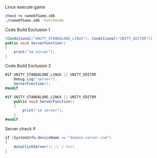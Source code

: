 Linux execute game
```sh
chmod +x nameOfGame.x86
./nameOfGame.x86 -batchmode
```

Code Build Exclusion 1
```c#
[Conditional("UNITY_STANDALONE_LINUX"), Conditional("UNITY_EDITOR")]
public void ServerFunction()
{
    print("im server");
}
```

Code Build Exclusion 2
```c#
#if UNITY_STANDALONE_LINUX || UNITY_EDITOR
    Debug.Log("server");
    ServerFunction();
#endif

#if UNITY_STANDALONE_LINUX || UNITY_EDITOR
    public void ServerFunction()
    {
        print("im server");
    }
#endif
```

Server check if
```c#
if (SystemInfo.deviceName == "domain.server.com")
{
    AutoClickServer(); // 1 host
}
```
